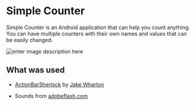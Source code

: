 Simple Counter
==============
Simple Counter is an Android application that can help you count anything. You can have multiple counters with their own names and values that can be easily changed.

![enter image description here][1]

What was used
-------------
* [ActionBarSherlock][2] by [Jake Wharton][3]
* Sounds from [adobeflash.com][4]


  [1]: http://tsukanov.me/stuff/simple-counter/art.png
  [2]: http://actionbarsherlock.com/
  [3]: http://jakewharton.com/
  [4]: http://www.adobeflash.com/download/sounds/clicks/